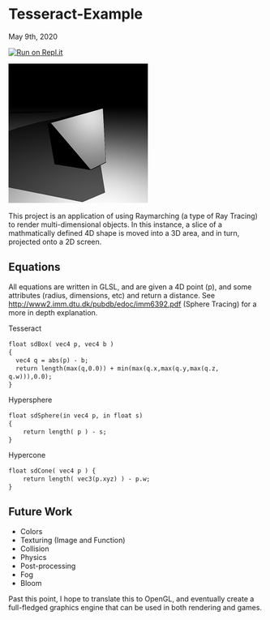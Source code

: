 # Tesseract-Example
May 9th, 2020

[![Run on Repl.it](https://repl.it/badge/github/19UV/Tesseract-Example)](https://repl.it/github/19UV/Tesseract-Example)

![Screenshot](/docs/Example.png)

This project is an application of using Raymarching (a type of Ray Tracing) to render multi-dimensional objects. In this instance, a slice of a mathmatically defined 4D shape is moved into a 3D area, and in turn, projected onto a 2D screen.

## Equations
All equations are written in GLSL, and are given a 4D point (p), and some attributes (radius, dimensions, etc) and return a distance. 
See http://www2.imm.dtu.dk/pubdb/edoc/imm6392.pdf (Sphere Tracing) for a more in depth explanation.

Tesseract
```
float sdBox( vec4 p, vec4 b )
{
  vec4 q = abs(p) - b;
  return length(max(q,0.0)) + min(max(q.x,max(q.y,max(q.z, q.w))),0.0);
}
```

Hypersphere
```
float sdSphere(in vec4 p, in float s)
{
	return length( p ) - s;
}
```

Hypercone
```
float sdCone( vec4 p ) {
    return length( vec3(p.xyz) ) - p.w;
}
```

## Future Work
* Colors
* Texturing (Image and Function)
* Collision
* Physics
* Post-processing
 * Fog
 * Bloom

Past this point, I hope to translate this to OpenGL, and eventually create a full-fledged graphics engine that can be used in both rendering and games.
